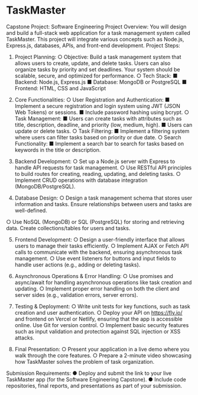 # TaskMaster

Capstone Project: Software Engineering
Project Overview:
You will design and build a full-stack web application for a task management system called
TaskMaster. This project will integrate various concepts such as Node.js, Express.js,
databases, APIs, and front-end development.
Project Steps:
1. Project Planning:
○ Objective: Build a task management system that allows users to create, update,
and delete tasks. Users can also organize tasks by priority and set deadlines.
Your system should be scalable, secure, and optimized for performance.
○ Tech Stack:
■ Backend: Node.js, Express.js
■ Database: MongoDB or PostgreSQL
■ Frontend: HTML, CSS and JavaScript

2. Core Functionalities:
○ User Registration and Authentication:
■ Implement a secure registration and login system using JWT (JSON Web
Tokens) or sessions.
■ Include password hashing using bcrypt.
○ Task Management:
■ Users can create tasks with attributes such as title, description, deadline,
and priority (low, medium, high).
■ Users can update or delete tasks.
○ Task Filtering:
■ Implement a filtering system where users can filter tasks based on priority
or due date.
○ Search Functionality:
■ Implement a search bar to search for tasks based on keywords in the title
or description.
3. Backend Development:
○ Set up a Node.js server with Express to handle API requests for task
management.
○ Use RESTful API principles to build routes for creating, reading, updating, and
deleting tasks.
○ Implement CRUD operations with database integration (MongoDB/PostgreSQL).
4. Database Design:
○ Design a task management schema that stores user information and tasks.
Ensure relationships between users and tasks are well-defined.

○ Use NoSQL (MongoDB) or SQL (PostgreSQL) for storing and retrieving data.
Create collections/tables for users and tasks.

5. Frontend Development:
○ Design a user-friendly interface that allows users to manage their tasks
efficiently.
○ Implement AJAX or Fetch API calls to communicate with the backend, ensuring
asynchronous task management.
○ Use event listeners for buttons and input fields to handle user actions (e.g.,
adding or deleting tasks).

6. Asynchronous Operations & Error Handling:
○ Use promises and async/await for handling asynchronous operations like task
creation and updating.
○ Implement proper error handling on both the client and server sides (e.g.,
validation errors, server errors).

7. Testing & Deployment:
○ Write unit tests for key functions, such as task creation and user authentication.
○ Deploy your API on https://fly.io/ and frontend on Vercel or Netlify, ensuring
that the app is accessible online. Use Git for version control.
○ Implement basic security features such as input validation and protection
against SQL injection or XSS attacks.

8. Final Presentation:
○ Present your application in a live demo where you walk through the core
features.
○ Prepare a 2-minute video showcasing how TaskMaster solves the problem of
task organization.

Submission Requirements:
● Deploy and submit the link to your live TaskMaster app (for the Software Engineering
Capstone).
● Include code repositories, final reports, and presentations as part of your submission.
